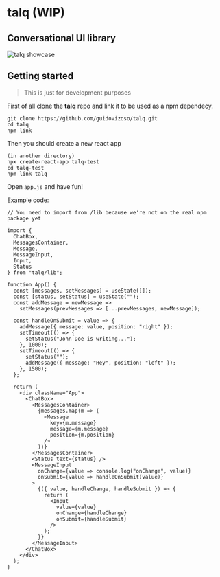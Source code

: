 # talq (WIP)
## Conversational UI library

![talq showcase](https://github.com/guidovizoso/talq/tree/master/docs/talq.gif)

## Getting started

> This is just for development purposes

First of all clone the **talq** repo and link it to be used as a npm dependecy.

    git clone https://github.com/guidovizoso/talq.git
    cd talq
    npm link

Then you should create a new react app

    (in another directory)
    npx create-react-app talq-test
    cd talq-test
    npm link talq

Open `app.js` and have fun!

Example code:

```
// You need to import from /lib because we're not on the real npm package yet

import {
  ChatBox,
  MessagesContainer,
  Message,
  MessageInput,
  Input,
  Status
} from "talq/lib";

function App() {
  const [messages, setMessages] = useState([]);
  const [status, setStatus] = useState("");
  const addMessage = newMessage =>
    setMessages(prevMessages => [...prevMessages, newMessage]);

  const handleOnSubmit = value => {
    addMessage({ message: value, position: "right" });
    setTimeout(() => {
      setStatus("John Doe is writing...");
    }, 1000);
    setTimeout(() => {
      setStatus("");
      addMessage({ message: "Hey", position: "left" });
    }, 1500);
  };

  return (
    <div className="App">
      <ChatBox>
        <MessagesContainer>
          {messages.map(m => (
            <Message
              key={m.message}
              message={m.message}
              position={m.position}
            />
          ))}
        </MessagesContainer>
        <Status text={status} />
        <MessageInput
          onChange={value => console.log("onChange", value)}
          onSubmit={value => handleOnSubmit(value)}
        >
          {({ value, handleChange, handleSubmit }) => {
            return (
              <Input
                value={value}
                onChange={handleChange}
                onSubmit={handleSubmit}
              />
            );
          }}
        </MessageInput>
      </ChatBox>
    </div>
  );
}
```
